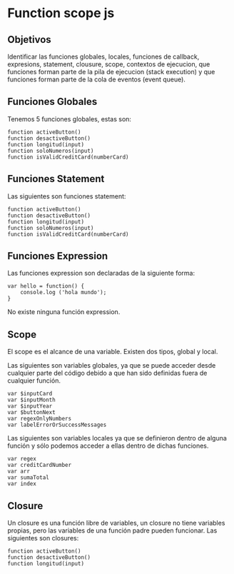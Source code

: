 # Function scope js

## Objetivos

 Identificar las funciones globales, locales, funciones de callback, expresions, statement, clousure, scope, contextos de ejecucion, que funciones forman parte de la pila de ejecucion (stack execution) y que funciones forman parte de la cola de eventos (event queue).

## Funciones Globales

Tenemos 5 funciones globales, estas son:

~~~
function activeButton() 
function desactiveButton()
function longitud(input)
function soloNumeros(input)
function isValidCreditCard(numberCard) 
~~~

## Funciones Statement

Las siguientes son funciones statement:

~~~
function activeButton() 
function desactiveButton()
function longitud(input)
function soloNumeros(input)
function isValidCreditCard(numberCard) 
~~~

## Funciones Expression

Las funciones expression son declaradas de la siguiente forma:

~~~
var hello = function() {
    console.log ('hola mundo');
}
~~~

No existe ninguna función expression.

## Scope

El scope es el alcance de una variable. Existen dos tipos, global y local.

Las siguientes son variables globales, ya que se puede acceder desde cualquier parte del código debido a que han sido definidas fuera de cualquier función.

~~~
var $inputCard 
var $inputMonth 
var $inputYear 
var $buttonNext 
var regexOnlyNumbers
var labelErrorOrSuccessMessages
~~~

Las siguientes son variables locales ya que se definieron dentro de alguna función y sólo podemos acceder a ellas dentro de dichas funciones.

~~~
var regex
var creditCardNumber
var arr
var sumaTotal
var index
~~~

## Closure

Un closure es una función libre de variables, un closure no tiene variables propias, pero las variables de una función padre pueden funcionar. Las siguientes son closures:

~~~
function activeButton() 
function desactiveButton()
function longitud(input)
~~~